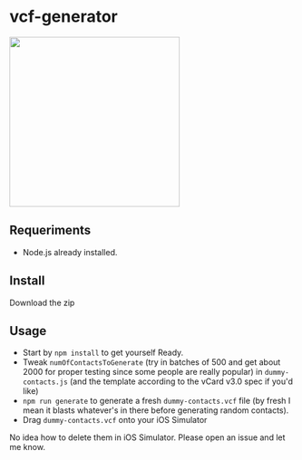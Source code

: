 # vcf-generator

<img width="300px" src="https://user-images.githubusercontent.com/224636/37212778-0884011e-237e-11e8-975d-56998e98e1c3.png">

## Requeriments

- Node.js already installed.

## Install

Download the zip

## Usage

- Start by `npm install` to get yourself Ready.
- Tweak `numOfContactsToGenerate` (try in batches of 500 and get about 2000 for proper testing since some people are really popular) in `dummy-contacts.js` (and the template according to the vCard v3.0 spec if you'd like)
- `npm run generate` to generate a fresh `dummy-contacts.vcf` file (by fresh I mean it blasts whatever's in there before generating random contacts).
- Drag `dummy-contacts.vcf` onto your iOS Simulator

No idea how to delete them in iOS Simulator. Please open an issue and let me know.
